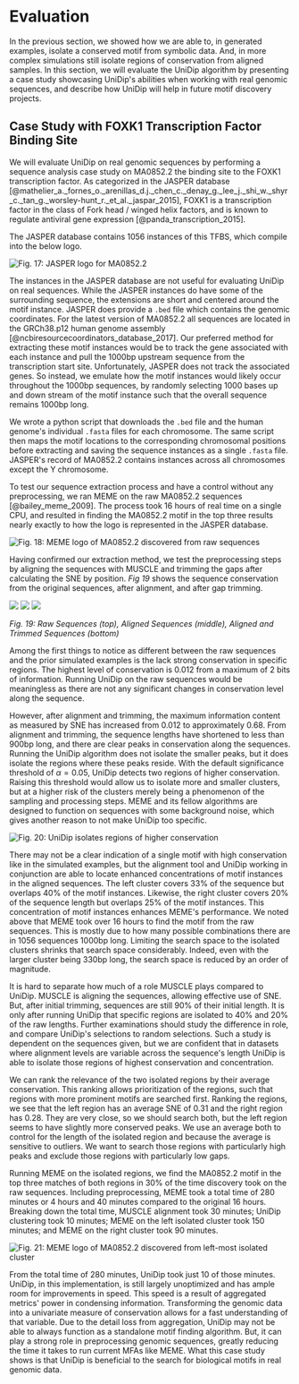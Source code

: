 
# Evaluation

In the previous section, we showed how we are able to, in generated examples, isolate a conserved motif from symbolic data. And, in more complex simulations still isolate regions of conservation from aligned samples. In this section, we will evaluate the UniDip algorithm by presenting a case study showcasing UniDip's abilities when working with real genomic sequences, and describe how UniDip will help in future motif discovery projects.

## Case Study with FOXK1 Transcription Factor Binding Site

We will evaluate UniDip on real genomic sequences by performing a sequence analysis case study on MA0852.2 the binding site to the FOXK1 transcription factor. As categorized in the JASPER database [@mathelier_a._fornes_o._arenillas_d.j._chen_c._denay_g._lee_j._shi_w._shyr_c._tan_g._worsley-hunt_r._et_al._jaspar_2015], FOXK1 is a transcription factor in the class of Fork head / winged helix factors, and is known to regulate antiviral gene expression [@panda_transcription_2015].

The JASPER database contains 1056 instances of this TFBS, which compile into the below logo. 

![Fig. 17: JASPER logo for MA0852.2](./imgs/MA0852.2.svg)

The instances in the JASPER database are not useful for evaluating UniDip on real sequences. While the JASPER instances do have some of the surrounding sequence, the extensions are short and centered around the motif instance. JASPER does provide a `.bed` file which contains the genomic coordinates. For the latest version of MA0852.2 all sequences are located in the GRCh38.p12 human genome assembly [@ncbiresourcecoordinators_database_2017]. Our preferred method for extracting these motif instances would be to track the gene associated with each instance and pull the 1000bp upstream sequence from the transcription start site. Unfortunately, JASPER does not track the associated genes. So instead, we emulate how the motif instances would likely occur throughout the 1000bp sequences, by randomly selecting 1000 bases up and down stream of the motif instance such that the overall sequence remains 1000bp long. 

We wrote a python script that downloads the `.bed` file and the human genome's individual `.fasta` files for each chromosome. The same script then maps the motif locations to the corresponding chromosomal positions before extracting and saving the sequence instances as a single `.fasta` file. JASPER's record of MA0852.2 contains instances across all chromosomes except the Y chromosome.

To test our sequence extraction process and have a control without any preprocessing, we ran MEME on the raw MA0852.2 sequences [@bailey_meme_2009]. The process took 16 hours of real time on a single CPU, and resulted in finding the MA0852.2 motif in the top three results nearly exactly to how the logo is represented in the JASPER database.

![Fig. 18: MEME logo of MA0852.2 discovered from raw sequences](./imgs/MA0852RAW.png)

Having confirmed our extraction method, we test the preprocessing steps by aligning the sequences with MUSCLE and trimming the gaps after calculating the SNE by position. *Fig 19* shows the sequence conservation from the original sequences, after alignment, and after gap trimming. 

![](./imgs/RealOriConservation.png)
![](./imgs/RealAlignedConservation.png)
![](./imgs/RealTrimmedConservation.png)

*Fig. 19: Raw Sequences (top), Aligned Sequences (middle), Aligned and Trimmed Sequences (bottom)*

Among the first things to notice as different between the raw sequences and the prior simulated examples is the lack strong conservation in specific regions. The highest level of conservation is 0.012 from a maximum of 2 bits of information. Running UniDip on the raw sequences would be meaningless as there are not any significant changes in conservation level along the sequence.

However, after alignment and trimming, the maximum information content as measured by SNE has increased from 0.012 to approximately 0.68. From alignment and trimming, the sequence lengths have shortened to less than 900bp long, and there are clear peaks in conservation along the sequences. Running the UniDip algorithm does not isolate the smaller peaks, but it does isolate the regions where these peaks reside. With the default significance threshold of $\alpha = 0.05$, UniDip detects two regions of higher conservation. Raising this threshold would allow us to isolate more and smaller clusters, but at a higher risk of the clusters merely being a phenomenon of the sampling and processing steps. MEME and its fellow algorithms are designed to function on sequences with some background noise, which gives another reason to not make UniDip too specific.

![Fig. 20: UniDip isolates regions of higher conservation](./imgs/RealTrimmedCluster.png)

There may not be a clear indication of a single motif with high conservation like in the simulated examples, but the alignment tool and UniDip working in conjunction are able to locate enhanced concentrations of motif instances in the aligned sequences. The left cluster covers 33% of the sequence but overlaps 40% of the motif instances. Likewise, the right cluster covers 20% of the sequence length but overlaps 25% of the motif instances. This concentration of motif instances enhances MEME's performance. We noted above that MEME took over 16 hours to find the motif from the raw sequences. This is mostly due to how many possible combinations there are in 1056 sequences 1000bp long. Limiting the search space to the isolated clusters shrinks that search space considerably. Indeed, even with the larger cluster being 330bp long, the search space is reduced by an order of magnitude. 

It is hard to separate how much of a role MUSCLE plays compared to UniDip. MUSCLE is aligning the sequences, allowing effective use of SNE. But, after initial trimming, sequences are still 90% of their initial length. It is only after running UniDip that specific regions are isolated to 40% and 20% of the raw lengths. Further examinations should study the difference in role, and compare UniDip's selections to random selections. Such a study is dependent on the sequences given, but we are confident that in datasets where alignment levels are variable across the sequence's length UniDip is able to isolate those regions of highest conservation and concentration.

We can rank the relevance of the two isolated regions by their average conservation. This ranking allows prioritization of the regions, such that regions with more prominent motifs are searched first. Ranking the regions, we see that the left region has an average SNE of 0.31 and the right region has 0.28. They are very close, so we should search both, but the left region seems to have slightly more conserved peaks. We use an average both to control for the length of the isolated region and because the average is sensitive to outliers. We want to search those regions with particularly high peaks and exclude those regions with particularly low gaps.

Running MEME on the isolated regions, we find the MA0852.2 motif in the top three matches of both regions in 30% of the time discovery took on the raw sequences. Including preprocessing, MEME took a total time of 280 minutes or 4 hours and 40 minutes compared to the original 16 hours. Breaking down the total time, MUSCLE alignment took 30 minutes; UniDip clustering took 10 minutes; MEME on the left isolated cluster took 150 minutes; and MEME on the right cluster took 90 minutes. 

![Fig. 21: MEME logo of MA0852.2 discovered from left-most isolated cluster](./imgs/MA0852TRIMMED.png) 

From the total time of 280 minutes, UniDip took just 10 of those minutes. UniDip, in this implementation, is still largely unoptimized and has ample room for improvements in speed. This speed is a result of aggregated metrics' power in condensing information. Transforming the genomic data into a univariate measure of conservation allows for a fast understanding of that variable. Due to the detail loss from aggregation, UniDip may not be able to always function as a standalone motif finding algorithm. But, it can play a strong role in preprocessing genomic sequences, greatly reducing the time it takes to run current MFAs like MEME. What this case study shows is that UniDip is beneficial to the search for biological motifs in real genomic data. 
